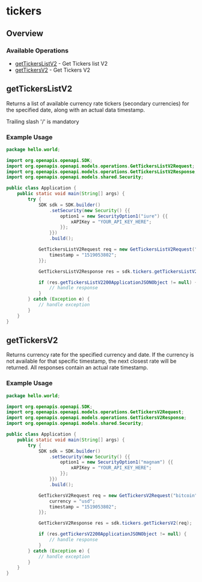 # tickers

## Overview

 

### Available Operations

* [getTickersListV2](#gettickerslistv2) - Get Tickers list V2
* [getTickersV2](#gettickersv2) - Get Tickers V2

## getTickersListV2

Returns a list of available currency rate tickers (secondary currencies) for the specified date, along with an actual data timestamp.

Trailing slash '/' is mandatory

### Example Usage

```java
package hello.world;

import org.openapis.openapi.SDK;
import org.openapis.openapi.models.operations.GetTickersListV2Request;
import org.openapis.openapi.models.operations.GetTickersListV2Response;
import org.openapis.openapi.models.shared.Security;

public class Application {
    public static void main(String[] args) {
        try {
            SDK sdk = SDK.builder()
                .setSecurity(new Security() {{
                    option1 = new SecurityOption1("iure") {{
                        xAPIKey = "YOUR_API_KEY_HERE";
                    }};
                }})
                .build();

            GetTickersListV2Request req = new GetTickersListV2Request("bitcoin") {{
                timestamp = "1519053802";
            }};            

            GetTickersListV2Response res = sdk.tickers.getTickersListV2(req);

            if (res.getTickersListV2200ApplicationJSONObject != null) {
                // handle response
            }
        } catch (Exception e) {
            // handle exception
        }
    }
}
```

## getTickersV2

Returns currency rate for the specified currency and date. If the currency is not available for that specific timestamp, the next closest rate will be returned. All responses contain an actual rate timestamp.

### Example Usage

```java
package hello.world;

import org.openapis.openapi.SDK;
import org.openapis.openapi.models.operations.GetTickersV2Request;
import org.openapis.openapi.models.operations.GetTickersV2Response;
import org.openapis.openapi.models.shared.Security;

public class Application {
    public static void main(String[] args) {
        try {
            SDK sdk = SDK.builder()
                .setSecurity(new Security() {{
                    option1 = new SecurityOption1("magnam") {{
                        xAPIKey = "YOUR_API_KEY_HERE";
                    }};
                }})
                .build();

            GetTickersV2Request req = new GetTickersV2Request("bitcoin") {{
                currency = "usd";
                timestamp = "1519053802";
            }};            

            GetTickersV2Response res = sdk.tickers.getTickersV2(req);

            if (res.getTickersV2200ApplicationJSONObject != null) {
                // handle response
            }
        } catch (Exception e) {
            // handle exception
        }
    }
}
```
